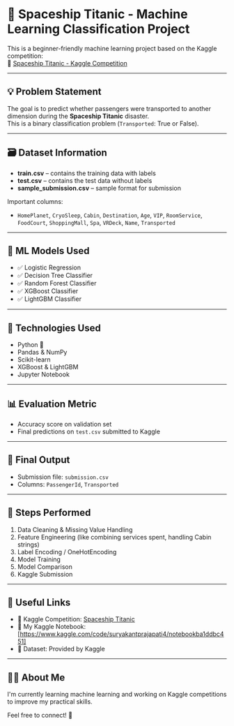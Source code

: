 # 🚀 Spaceship Titanic - Machine Learning Classification Project

This is a beginner-friendly machine learning project based on the Kaggle competition:  
🔗 [Spaceship Titanic - Kaggle Competition](https://www.kaggle.com/competitions/spaceship-titanic)

---

## 💡 Problem Statement

The goal is to predict whether passengers were transported to another dimension during the **Spaceship Titanic** disaster.  
This is a binary classification problem (`Transported`: True or False).

---

## 🗃️ Dataset Information

- **train.csv** – contains the training data with labels
- **test.csv** – contains the test data without labels
- **sample_submission.csv** – sample format for submission

Important columns:
- `HomePlanet`, `CryoSleep`, `Cabin`, `Destination`, `Age`, `VIP`, `RoomService`, `FoodCourt`, `ShoppingMall`, `Spa`, `VRDeck`, `Name`, `Transported`

---

## 🧪 ML Models Used

- ✅ Logistic Regression  
- ✅ Decision Tree Classifier  
- ✅ Random Forest Classifier  
- ✅ XGBoost Classifier  
- ✅ LightGBM Classifier

---

## 🔧 Technologies Used

- Python 🐍  
- Pandas & NumPy  
- Scikit-learn  
- XGBoost & LightGBM  
- Jupyter Notebook

---

## 📊 Evaluation Metric

- Accuracy score on validation set
- Final predictions on `test.csv` submitted to Kaggle

---

## 🏁 Final Output

- Submission file: `submission.csv`
- Columns: `PassengerId`, `Transported`

---

## 📌 Steps Performed

1. Data Cleaning & Missing Value Handling  
2. Feature Engineering (like combining services spent, handling Cabin strings)  
3. Label Encoding / OneHotEncoding  
4. Model Training  
5. Model Comparison  
6. Kaggle Submission

---

## 📎 Useful Links

- 🔗 Kaggle Competition: [Spaceship Titanic](https://www.kaggle.com/competitions/spaceship-titanic)
- 🧠 My Kaggle Notebook: [https://www.kaggle.com/code/suryakantprajapati4/notebookba1ddbc451]
- 📁 Dataset: Provided by Kaggle

---

## 🙋‍♂️ About Me

I'm currently learning machine learning and working on Kaggle competitions to improve my practical skills.

Feel free to connect! 🚀
